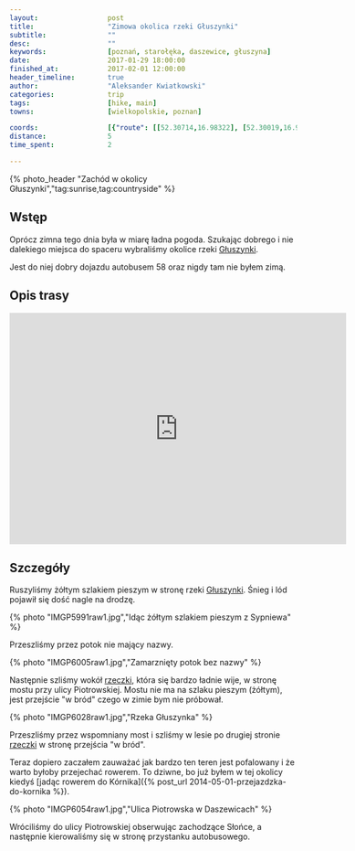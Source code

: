```yaml
---
layout:                 post
title:                  "Zimowa okolica rzeki Głuszynki"
subtitle:               ""
desc:                   ""
keywords:               [poznań, starołęka, daszewice, głuszyna]
date:                   2017-01-29 18:00:00
finished_at:            2017-02-01 12:00:00
header_timeline:        true
author:                 "Aleksander Kwiatkowski"
categories:             trip
tags:                   [hike, main]
towns:                  [wielkopolskie, poznan]

coords:                 [{"route": [[52.30714,16.98322], [52.30019,16.97635], [52.30562,16.96764], [52.30759,16.97257], [52.31147,16.97416]], "type": "hike"}]
distance:               5
time_spent:             2

---
```


[wiki-gluszynka]: https://pl.wikipedia.org/wiki/G%C5%82uszynka_(rzeka)

{% photo_header "Zachód w okolicy Głuszynki","tag:sunrise,tag:countryside" %}

Wstęp
-----

Oprócz zimna tego dnia była w miarę ładna pogoda. Szukając dobrego i nie
dalekiego miejsca do spaceru wybraliśmy okolice rzeki [Głuszynki][wiki-gluszynka].

Jest do niej dobry dojazdu autobusem 58 oraz nigdy tam nie byłem zimą.

Opis trasy
----------

<iframe height='405' width='590' frameborder='0' allowtransparency='true' scrolling='no' src='https://www.strava.com/activities/849290563/embed/5cc9c451ae21409fd45f804f7e3d4fa6835f402f'></iframe>

Szczegóły
---------

Ruszyliśmy żółtym szlakiem pieszym w stronę rzeki [Głuszynki][wiki-gluszynka].
Śnieg i lód pojawił się dość nagle na drodzę.

{% photo "IMGP5991raw1.jpg","Idąc żółtym szlakiem pieszym z Sypniewa" %}

Przeszliśmy przez potok nie mający nazwy.

{% photo "IMGP6005raw1.jpg","Zamarznięty potok bez nazwy" %}

Następnie szliśmy wokół [rzeczki][wiki-gluszynka], która się bardzo ładnie wije,
w stronę mostu przy ulicy Piotrowskiej.
Mostu nie ma na szlaku pieszym (żółtym), jest przejście "w bród" czego
w zimie bym nie próbował.

{% photo "IMGP6028raw1.jpg","Rzeka Głuszynka" %}

Przeszliśmy przez wspomniany most i szliśmy w lesie po drugiej stronie
[rzeczki][wiki-gluszynka] w stronę
przejścia "w bród".

Teraz dopiero zaczałem zauważać jak bardzo ten teren
jest pofalowany i że warto byłoby przejechać rowerem.
To dziwne, bo już
byłem w tej okolicy kiedyś
[jadąc rowerem do Kórnika]({% post_url 2014-05-01-przejazdzka-do-kornika %}).

{% photo "IMGP6054raw1.jpg","Ulica Piotrowska w Daszewicach" %}

Wróciliśmy do ulicy Piotrowskiej obserwując zachodzące Słońce, a następnie
kierowaliśmy się w stronę przystanku autobusowego.
